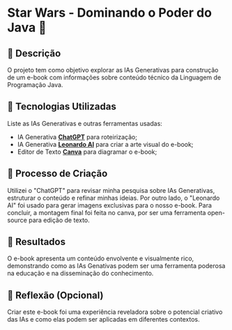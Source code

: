 # Star Wars - Dominando o Poder do Java  🌌

## 📒 Descrição
O projeto tem como objetivo explorar as IAs Generativas para construção de um e-book com informações sobre conteúdo técnico da Linguagem de Programação Java.

## 🤖 Tecnologias Utilizadas
Liste as IAs Generativas e outras ferramentas usadas:
- IA Generativa **[ChatGPT](https://chat.openai.com)** para roteirização;
- IA Generativa **[Leonardo AI](https://leonardo.ai)** para criar a arte visual do e-book;
- Editor de Texto **[Canva](https://canva.com)** para diagramar o e-book;

## 🧐 Processo de Criação
Utilizei o "ChatGPT" para revisar minha pesquisa sobre IAs Generativas, estruturar o conteúdo e refinar minhas ideias. Por outro lado, o "Leonardo AI" foi usado para gerar imagens exclusivas para o nosso e-book. Para concluir, a montagem final foi feita no canva, por ser uma ferramenta open-source para edição de texto.

## 🚀 Resultados
O e-book apresenta um conteúdo envolvente e visualmente rico, demonstrando como as IAs Genativas podem ser uma ferramenta poderosa na educação e na disseminação do conhecimento.

## 💭 Reflexão (Opcional)
Criar este e-book foi uma experiência reveladora sobre o potencial criativo das IAs e como elas podem ser aplicadas em diferentes contextos.